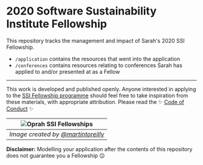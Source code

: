 # 2020 Software Sustainability Institute Fellowship

This repository tracks the management and impact of Sarah's 2020 SSI Fellowship.

- `/application` contains the resources that went into the application
- `/conferences` contains resources relating to conferences Sarah has applied to and/or presented at as a Fellow

---

This work is developed and published openly.
Anyone interested in applying to the [SSI Fellowship programme](https://software.ac.uk/programmes-and-events/fellowship-programme) should feel free to take inspiration from these materials, with appropriate attribution.
Please read the :sparkles: [Code of Conduct](CODE_OF_CONDUCT.md) :sparkles:

| ![Oprah SSI Fellowships](https://i.imgur.com/bJaseg2.png) |
| :---: |
| _Image created by [@martintoreilly](https://github.com/martintoreilly)_ |

**Disclaimer:** Modelling your application after the contents of this repository does not guarantee you a Fellowship :wink:
